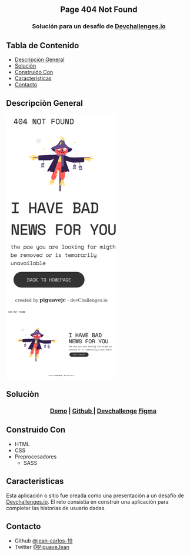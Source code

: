 <main>
<section>
    <h1 align="center"> Page 404 Not Found </h1>
</section>
 <section>
    <h3 align="center"> Solución para un desafío de <a href="https://devchallenges.io/">Devchallenges.io</a> </h3>

<section align="left">
     <h2> Tabla de Contenido </h2>
</section>
<nav>
    <ul>
            <li><a href="https://devchallenges.io/">Descripciòn General</a></li>
            <li><a href="https://devchallenges.io/">Soluciòn</a></li>
            <li><a href="https://devchallenges.io/">Construido Con</a></li>
            <li><a href="https://devchallenges.io/">Caracteristicas</a></li>
            <li><a href="https://devchallenges.io/">Contacto</a></li>     
    </ul>
</nav>

<section >
    <section>
        <h2 > Descripciòn General </h2>
    </section>
    <section >
         <img align="center" width="300px" heigth="300px" src="./src/img/movil.png" alt="figura del sitio web en version movil">
         <img align="center"  width="300px" heigth="300px" src="./src/img/escritorio.png" alt="figura del sitio web en version escritorio">
    <section>
   
</section>

</section>
    <section >
    <h2> Soluciòn </h2>
    <nav>
        <ul align="center">
            <h3>
                <a href="https://jc-404-not-found.onrender.com/">Demo</a><span> | </span>
                <a href="https://github.com/jean-carlos-19/404">Github </a><span> | </span>
                <a href="https://devchallenges.io/solutions/jgfUUBEmeJBDfeRDMcZX">Devchallenge</a>
                <a href="https://www.figma.com/proto/QeKWLNhB13zDjJzqR22TKE/404-page-challenge?node-id=1%3A56&scaling=min-zoom&page-id=0%3A1">Figma<a>
            </h3>
        </ul>
    </nav>
</section>

<section >
    <section>
        <h2> Construido Con </h2>
    </section>
    <nav>
        <ul>
            <li>HTML</li>
            <li>CSS</li>
            <li>
                Preprocesadores
                <ul>
                    <li>SASS</li>
                </ul>
            </li>
        </ul>
    </nav>
</section>
<section >
    <h2> Caracteristicas </h2>
    <p>
        Esta aplicación o sitio fue creada como una presentación a un desafío de <a href="http://devchallenges.io" target="_blank">Devchallenges.io</a>. El reto consistía en construir una aplicación para completar las historias de usuario dadas.
    </p>
</section>
<section >
     <section>
        <h2> Contacto </h2>
    </section>
    <nav>
        <ul>
                <li>Github <a href="https://github.com/jean-carlos-19">@jean-carlos-19</a></li>
                <li>Twitter <a href="https://twitter.com/PiguaveJean">@PiguaveJean</a></li>
        </ul>
</nav>
</section>
</main>
